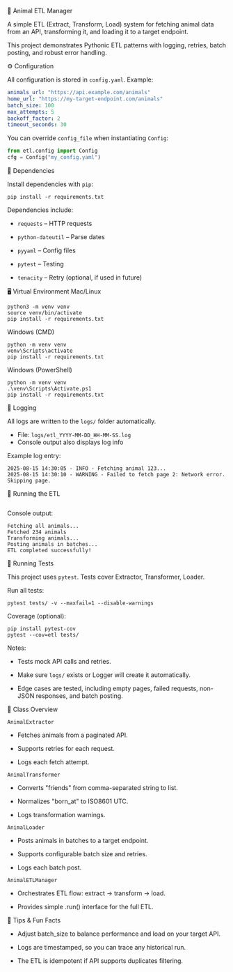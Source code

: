 🐾 Animal ETL Manager

A simple ETL (Extract, Transform, Load) system for fetching animal data from an API, transforming it, and loading it to a target endpoint.

This project demonstrates Pythonic ETL patterns with logging, retries, batch posting, and robust error handling.

⚙️ Configuration

All configuration is stored in `config.yaml`. Example:

```yaml
animals_url: "https://api.example.com/animals"
home_url: "https://my-target-endpoint.com/animals"
batch_size: 100
max_attempts: 5
backoff_factor: 2
timeout_seconds: 30
```

You can override `config_file` when instantiating `Config`:

```python
from etl.config import Config
cfg = Config("my_config.yaml")
```
🐍 Dependencies

Install dependencies with `pip`:
```shell
pip install -r requirements.txt
```

Dependencies include:

* `requests` – HTTP requests

* `python-dateutil` – Parse dates

* `pyyaml` – Config files

* `pytest` – Testing

* `tenacity` – Retry (optional, if used in future)

🖥️ Virtual Environment
Mac/Linux
```shell
python3 -m venv venv
source venv/bin/activate
pip install -r requirements.txt
```

Windows (CMD)
```shell
python -m venv venv
venv\Scripts\activate
pip install -r requirements.txt
```

Windows (PowerShell)
```shell
python -m venv venv
.\venv\Scripts\Activate.ps1
pip install -r requirements.txt
```

🐾 Logging

All logs are written to the `logs/` folder automatically.

* File: `logs/etl_YYYY-MM-DD_HH-MM-SS.log`
* Console output also displays log info

Example log entry:
```shell
2025-08-15 14:30:05 - INFO - Fetching animal 123...
2025-08-15 14:30:10 - WARNING - Failed to fetch page 2: Network error. Skipping page.
```

🚀 Running the ETL
```shell

```

Console output:
```shell
Fetching all animals...
Fetched 234 animals
Transforming animals...
Posting animals in batches...
ETL completed successfully!
```

🧪 Running Tests

This project uses `pytest`. Tests cover Extractor, Transformer, Loader.

Run all tests:
```shell
pytest tests/ -v --maxfail=1 --disable-warnings
```

Coverage (optional):
```shell
pip install pytest-cov
pytest --cov=etl tests/
```

Notes:

* Tests mock API calls and retries.

* Make sure `logs/` exists or Logger will create it automatically.

* Edge cases are tested, including empty pages, failed requests, non-JSON responses, and batch posting.

📝 Class Overview

`AnimalExtractor`

* Fetches animals from a paginated API.

* Supports retries for each request.

* Logs each fetch attempt.

`AnimalTransformer`

* Converts "friends" from comma-separated string to list.

* Normalizes "born_at" to ISO8601 UTC.

* Logs transformation warnings.

`AnimalLoader`

* Posts animals in batches to a target endpoint.

* Supports configurable batch size and retries.

* Logs each batch post.

`AnimalETLManager`

* Orchestrates ETL flow: extract → transform → load.

* Provides simple .run() interface for the full ETL.

🥳 Tips & Fun Facts

* Adjust batch_size to balance performance and load on your target API.

* Logs are timestamped, so you can trace any historical run.

* The ETL is idempotent if API supports duplicates filtering.